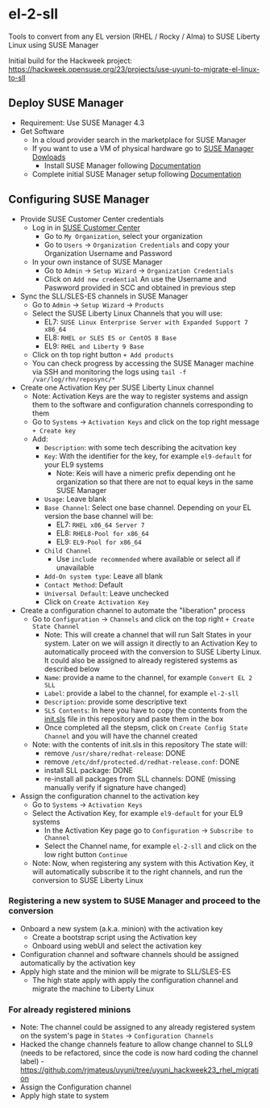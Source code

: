 # el-2-sll

Tools to convert from any EL version (RHEL / Rocky / Alma) to SUSE Liberty Linux using SUSE Manager

Initial build for the Hackweek project:
https://hackweek.opensuse.org/23/projects/use-uyuni-to-migrate-el-linux-to-sll

## Deploy SUSE Manager
- Requirement: Use SUSE Manager 4.3
- Get Software
  - In a cloud provider search in the marketplace for SUSE Manager
  - If you want to use a VM of physical hardware go to [SUSE Manager Dowloads](https://www.suse.com/download/suse-manager/)
    - Install SUSE Manager following [Documentation](https://documentation.suse.com/suma/4.3/en/suse-manager/installation-and-upgrade/install-server-unified.html)
  - Complete initial SUSE Manager setup following [Documentation](https://documentation.suse.com/suma/4.3/en/suse-manager/installation-and-upgrade/server-setup.html)

## Configuring SUSE Manager
- Provide SUSE Customer Center credentials
  - Log in in [SUSE Customer Center ](https://scc.suse.com)
    - Go to `My Organization`, select your organization
    - Go to `Users` -> `Organization Credentials` and copy your Organization Username and Password
  - In your own instance of SUSE Manager
    - Go to `Admin` -> `Setup Wizard` -> `Organization Credentials`
    - Click on `Add new credential` An use the Username and Paswword provided in SCC and obtained in previous step
- Sync the SLL/SLES-ES channels in SUSE Manager
  - Go to `Admin` -> `Setup Wizard` -> `Products`
  - Select the SUSE Liberty Linux Channels that you will use:
    - EL7: `SUSE Linux Enterprise Server with Expanded Support 7 x86_64`
    - EL8: `RHEL or SLES ES or CentOS 8 Base`
    - EL9: `RHEL and Liberty 9 Base`
  - Click on th top right button `+ Add products`
  - You can check progress by accessing the SUSE Manager machine via SSH and monitoring the logs using `tail -f /var/log/rhn/reposync/*`
- Create one Activation Key per SUSE Liberty Linux channel
  - Note: Activation Keys are the way to register systems and assign them to the software and configuration channels corresponding to them
  - Go to `Systems` -> `Activation Keys` and click on the top right message `+ Create key`
  - Add: 
    - `Description`: with some tech describing the acitvation key
    - `Key`: With the identifier for the key, for example `el9-default` for your EL9 systems
      - Note: Keis will have a nimeric prefix depending ont he organization so that there are not to equal keys in the same SUSE Manager
    - `Usage`: Leave blank
    - `Base Channel`: Select one base channel. Depending on your EL version the base channel will be:
        - EL7: `RHEL x86_64 Server 7`
        - EL8: `RHEL8-Pool for x86_64`
        - EL9: `EL9-Pool for x86_64`
    - `Child Channel`
      - Use `include recommended` where available or select all if unavailable
    - `Add-On system type`: Leave all blank
    - `Contact Method`: Default
    - `Universal Default`: Leave unchecked
    - Click on `Create Activation Key`
- Create a configuration channel to automate the "liberation" process
  - Go to `Configuration` -> `Channels` and click on the top right `+ Create State Channel`
    - Note: This will create a channel that will run Salt States in your system. Later on we will assign it directly to an Activation Key to automatically proceed with the conversion to SUSE Liberty Linux. It could also be assigned to already registered systems as described below
    - `Name`: provide a name to the channel, for example `Convert EL 2 SLL`
    - `Label`: provide a label to the channel, for example `el-2-sll`
    - `Description`: provide some descriptive text
    - `SLS Contents`: In here you have to copy the contents from the [init.sls](init.sls) file in this repository and paste them in the box
    - Once completed all the stepsm, click on `Create Config State Channel` and you will have the channel created
  - Note: with the contents of init.sls in this repository The state will:
    - remove `/usr/share/redhat-release`: DONE
    - remove `/etc/dnf/protected.d/redhat-release.conf`: DONE
    - install SLL package: DONE
    - re-install all packages from SLL channels: DONE (missing manually verify if signature have changed)
- Assign the configuration channel to the activation key
  - Go to `Systems` -> `Activation Keys` 
  - Select the Activation Key, for example `el9-default` for your EL9 systems
    - In the Activation Key page go to `Configuration` -> `Subscribe to Channel`
    - Select the Channel name, for example `el-2-sll` and click on the low right button `Continue`
  - Note: Now, when registering any system with this Activation Key, it will automatically subscribe it to the right channels, and run the conversion to SUSE Liberty Linux
  
### Registering a new system to SUSE Manager and proceed to the conversion
- Onboard a new system (a.k.a. minion) with the activation key
  - Create a bootstrap script using the Activation key
  - Onboard using webUI and select the activation key
- Configuration channel and software channels should be assigned automatically by the activation key
- Apply high state and the minion will be migrate to SLL/SLES-ES
  - The high state apply with apply the configuration channel and migrate the machine to Liberty Linux

### For already registered minions
- Note: The channel could be assigned to any already registered system on the system's page in `States` -> `Configuration Channels`
- Hacked the change channels feature to allow change channel to SLL9 (needs to be refactored, since the code is now hard coding the channel label) - https://github.com/rjmateus/uyuni/tree/uyuni_hackweek23_rhel_migration
- Assign the Configuration channel
- Apply high state to system
